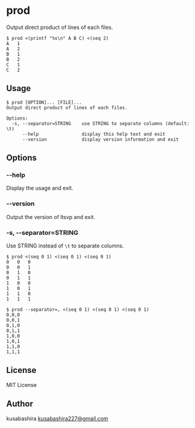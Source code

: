 prod
====

Output direct product of lines of each files.

```
$ prod <(printf "%s\n" A B C) <(seq 2)
A	1
A	2
B	1
B	2
C	1
C	2
```

Usage
-----

```
$ prod [OPTION]... [FILE]...
Output direct product of lines of each files.

Options:
  -s, --separator=STRING    use STRING to separate columns (default: \t)
      --help                display this help text and exit
      --version             display version information and exit
```

Options
-------

### --help

Display the usage and exit.

### --version

Output the version of ltsvp and exit.

### -s, --separator=STRING

Use STRING instead of `\t` to separate columns.

```
$ prod <(seq 0 1) <(seq 0 1) <(seq 0 1)
0	0	0
0	0	1
0	1	0
0	1	1
1	0	0
1	0	1
1	1	0
1	1	1

$ prod --separator=, <(seq 0 1) <(seq 0 1) <(seq 0 1)
0,0,0
0,0,1
0,1,0
0,1,1
1,0,0
1,0,1
1,1,0
1,1,1
```

License
-------

MIT License

Author
------

kusabashira <kusabashira227@gmail.com>
